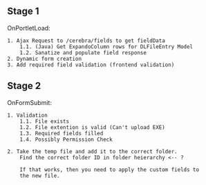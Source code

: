 ## Stage 1

OnPortletLoad:

    1. Ajax Request to /cerebra/fields to get fieldData
        1.1. (Java) Get ExpandoColumn rows for DLFileEntry Model
        1.2. Sanatize and populate field response
    2. Dynamic form creation
    3. Add required field validation (frontend validation)

## Stage 2

OnFormSubmit:

    1. Validation
        1.1. File exists
        1.2. File extention is valid (Can't upload EXE)
        1.3. Required fields filled
        1.4. Possibly Permission Check

    2. Take the temp file and add it to the correct folder.
        Find the correct folder ID in folder heierarchy <-- ?

        If that works, then you need to apply the custom fields to
        the new file.


